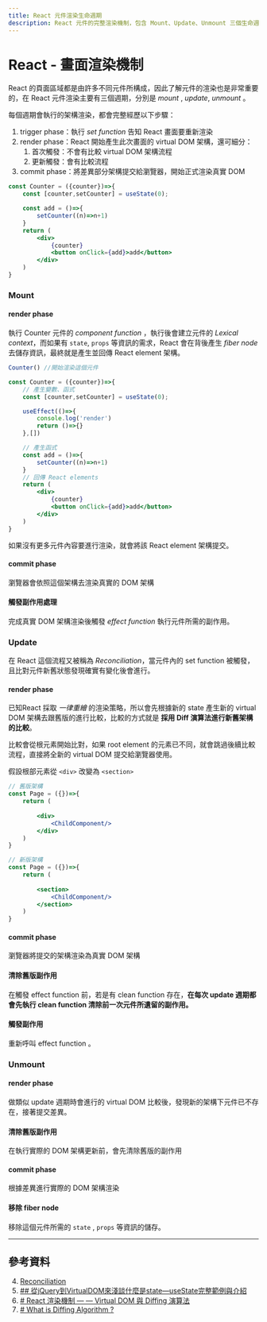 ```yaml
---
title: React 元件渲染生命週期
description: React 元件的完整渲染機制，包含 Mount、Update、Unmount 三個生命週期的詳細流程，trigger phase、render phase、commit phase 的運作原理
---
```


# React - 畫面渲染機制


React 的頁面區域都是由許多不同元件所構成，因此了解元件的渲染也是非常重要的，在 React 元件渲染主要有三個週期，分別是 *mount* , *update*, *unmount* 。


每個週期會執行的架構渲染，都會完整經歷以下步驟：

1. trigger phase：執行 *set function* 告知 React 畫面要重新渲染
2. render phase：React 開始產生此次畫面的 virtual DOM 架構，還可細分：
	1. 首次觸發：不會有比較 virtual DOM 架構流程
	2. 更新觸發：會有比較流程
3. commit phase：將差異部分架構提交給瀏覽器，開始正式渲染真實 DOM

```jsx
const Counter = ({counter})=>{
	const [counter,setCounter] = useState(0);

	const add = ()=>{
		setCounter((n)=>n+1)
	}
	return (
		<div>
			{counter}
			<button onClick={add}>add</button>
		</div>
	)
}
```

### Mount

#### render phase
執行 Counter 元件的 *component function* ，執行後會建立元件的 *Lexical context*，而如果有 `state`, `props` 等資訊的需求，React 會在背後產生 *fiber node* 去儲存資訊，最終就是產生並回傳 React element 架構。

```jsx
Counter() //開始渲染這個元件

const Counter = ({counter})=>{
	// 產生變數、函式
	const [counter,setCounter] = useState(0);

	useEffect(()=>{
		console.log('render')
		return ()=>{}
	},[])

	// 產生函式
	const add = ()=>{
		setCounter((n)=>n+1)
	}
	// 回傳 React elements
	return (
		<div>
			{counter}
			<button onClick={add}>add</button>
		</div>
	)
}
```

如果沒有更多元件內容要進行渲染，就會將該 React element 架構提交。

#### commit phase
瀏覽器會依照這個架構去渲染真實的 DOM 架構

#### 觸發副作用處理
完成真實 DOM 架構渲染後觸發 *effect function* 執行元件所需的副作用。

### Update
在 React 這個流程又被稱為 *Reconciliation*，當元件內的 set function 被觸發，且比對元件新舊狀態發現確實有變化後會進行。

#### render phase
已知React 採取 *一律重繪* 的渲染策略，所以會先根據新的 state 產生新的 virtual DOM 架構去跟舊版的進行比較，比較的方式就是 **採用 Diff 演算法進行新舊架構的比較**。


比較會從根元素開始比對，如果 root element 的元素已不同，就會跳過後續比較流程，直接將全新的 virtual DOM 提交給瀏覽器使用。

假設根部元素從 `<div>` 改變為 `<section>`
```jsx
// 舊版架構
const Page = ({})=>{
	return (
		
		<div>
			<ChildComponent/>
		</div>
	)
}

// 新版架構
const Page = ({})=>{
	return (
		
		<section>
			<ChildComponent/>
		</section>
	)
}
```

#### commit phase
瀏覽器將提交的架構渲染為真實 DOM 架構

#### 清除舊版副作用
在觸發 effect function 前，若是有 clean function 存在，**在每次 update 週期都會先執行 clean function 清除前一次元件所遺留的副作用。**

#### 觸發副作用
重新呼叫 effect function 。


### Unmount
#### render phase 
做類似 update 週期時會進行的 virtual DOM 比較後，發現新的架構下元件已不存在，接著提交差異。

#### 清除舊版副作用
在執行實際的 DOM 架構更新前，會先清除舊版的副作用

#### commit phase 
根據差異進行實際的 DOM 架構渲染
#### 移除 fiber node
移除這個元件所需的 `state` , `props` 等資訊的儲存。


---
## 參考資料

4. [Reconciliation](https://zh-hant.legacy.reactjs.org/docs/reconciliation.html)
5. [## 從jQuery到VirtualDOM來淺談什麼是state—useState完整範例與介紹](https://ithelp.ithome.com.tw/articles/10300256)
6. [# React 渲染機制 — — Virtual DOM 與 Diffing 演算法](https://medium.com/swf-lab/react-%E6%B8%B2%E6%9F%93%E6%A9%9F%E5%88%B6-virtual-dom-%E8%88%87-diffing-%E6%BC%94%E7%AE%97%E6%B3%95-fcf515ccbc59)
7. [# What is Diffing Algorithm ?](https://www.geeksforgeeks.org/what-is-diffing-algorithm/)

